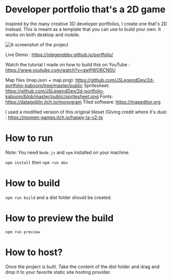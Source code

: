 # Developer portfolio that's a 2D game

Inspired by the many creative 3D developer portfolios, I create one that's 2D instead.
This is meant as a template that you can use to build your own. It works on both desktop
and mobile.

![A screenshot of the project](./developerportfoliothumbnail.png)

Live Demo : https://jslegenddev.github.io/portfolio/

Watch the tutorial I made on how to build this on YouTube : https://www.youtube.com/watch?v=gwtfWORCN0U

Map files (map.json + map.png): https://github.com/JSLegendDev/2d-portfolio-kaboom/tree/master/public
Spritesheet: https://github.com/JSLegendDev/2d-portfolio-kaboom/blob/master/public/spritesheet.png
Fonts: https://datagoblin.itch.io/monogram
Tiled software: https://mapeditor.org

I used a modified version of this original tileset (Giving credit where it's due) : https://momen-games.itch.io/happy-la-v2-ts

# How to run

Note: You need `Node.js` and `npm` installed on your machine.

`npm install` then `npm run dev`

# How to build

`npm run build` and a dist folder should be created.

# How to preview the build

`npm run preview`

# How to host?

Once the project is built. Take the content of the dist folder and drag and drop it
to your favorite static site hosting provider.
